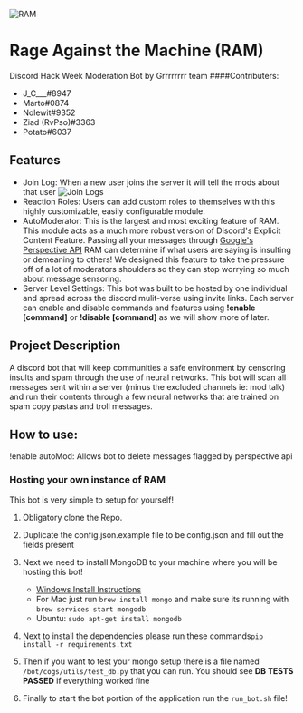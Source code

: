 ![RAM](https://imgur.com/KB18eCZ.png)
# Rage Against the Machine (RAM)
Discord Hack Week  Moderation Bot by Grrrrrrrr team
####Contributers:

- J_C___#8947
- Marto#0874
- Nolewit#9352
- Ziad (RvPso)#3363
- Potato#6037

## Features

- Join Log: When a new user joins the server it will tell the mods about that user
![Join Logs](https://i.imgur.com/D7fKe8o.png "Join Logs")
- Reaction Roles: Users can add custom roles to themselves with this highly customizable, easily configurable module.
- AutoModerator: This is the largest and most exciting feature of RAM. This module acts as a much more robust version of Discord's Explicit Content Feature. Passing all your messages through [Google's Perspective API](https://www.perspectiveapi.com/#/home) RAM can determine if what users are saying is insulting or demeaning to others! We designed this feature to take the pressure off of a lot of moderators shoulders so they can stop worrying so much about message sensoring.
- Server Level Settings: This bot was built to be hosted by one individual and spread across the discord mulit-verse using invite links. Each server can enable and disable commands and features using **!enable [command]** or **!disable [command]** as we will show more of later.

 


## Project Description
A discord bot that will keep communities a safe environment by censoring insults and spam through the use of neural networks. This bot will scan all messages sent within a server (minus the excluded channels ie: mod talk) and run their contents through a few neural networks that are trained on spam copy pastas and troll messages.

## How to use:
!enable autoMod: Allows bot to delete messages flagged by perspective api


### Hosting your own instance of RAM
This bot is very simple to setup for yourself!
1. Obligatory clone the Repo.
1. Duplicate the config.json.example file to be config.json and fill out the fields present
1. Next we need to install MongoDB to your machine where you will be hosting this bot!

    - [Windows Install Instructions](https://medium.com/@LondonAppBrewery/how-to-download-install-mongodb-on-windows-4ee4b3493514)
    - For Mac just run `brew install mongo` and make sure its running with `brew services start mongodb`
    - Ubuntu: `sudo apt-get install mongodb`

2. Next to install the dependencies please run these commands```pip install -r requirements.txt```

3. Then if you want to test your mongo setup there is a file named `/bot/cogs/utils/test_db.py` that you can run. You should see **DB TESTS PASSED** if everything worked fine

4. Finally to start the bot portion of the application run the `run_bot.sh` file!
